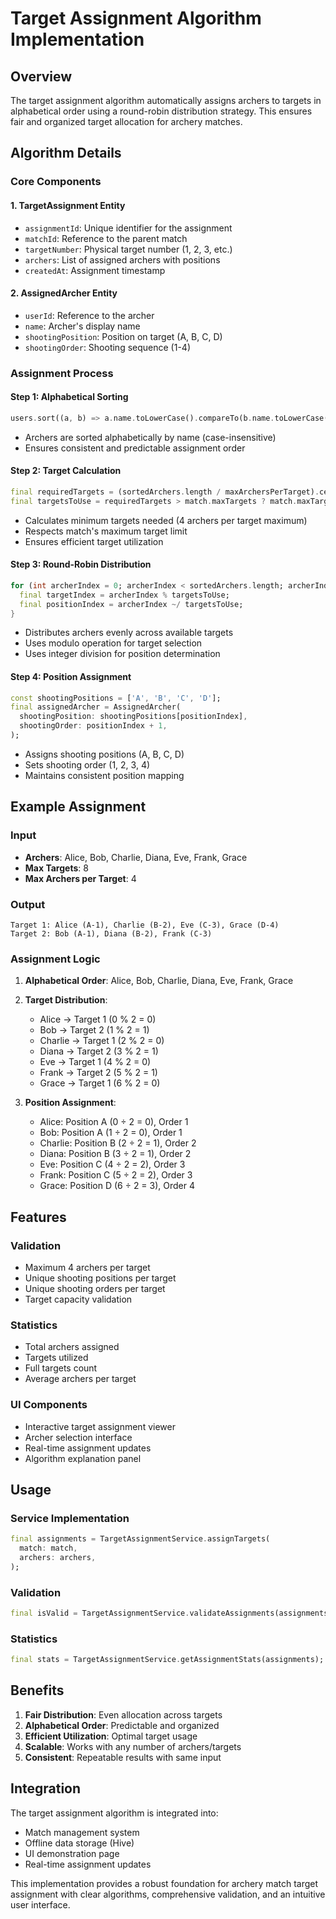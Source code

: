 # Target Assignment Algorithm Implementation

## Overview
The target assignment algorithm automatically assigns archers to targets in alphabetical order using a round-robin distribution strategy. This ensures fair and organized target allocation for archery matches.

## Algorithm Details

### Core Components

#### 1. **TargetAssignment Entity**
- `assignmentId`: Unique identifier for the assignment
- `matchId`: Reference to the parent match
- `targetNumber`: Physical target number (1, 2, 3, etc.)
- `archers`: List of assigned archers with positions
- `createdAt`: Assignment timestamp

#### 2. **AssignedArcher Entity**
- `userId`: Reference to the archer
- `name`: Archer's display name
- `shootingPosition`: Position on target (A, B, C, D)
- `shootingOrder`: Shooting sequence (1-4)

### Assignment Process

#### Step 1: Alphabetical Sorting
```dart
users.sort((a, b) => a.name.toLowerCase().compareTo(b.name.toLowerCase()));
```
- Archers are sorted alphabetically by name (case-insensitive)
- Ensures consistent and predictable assignment order

#### Step 2: Target Calculation
```dart
final requiredTargets = (sortedArchers.length / maxArchersPerTarget).ceil();
final targetsToUse = requiredTargets > match.maxTargets ? match.maxTargets : requiredTargets;
```
- Calculates minimum targets needed (4 archers per target maximum)
- Respects match's maximum target limit
- Ensures efficient target utilization

#### Step 3: Round-Robin Distribution
```dart
for (int archerIndex = 0; archerIndex < sortedArchers.length; archerIndex++) {
  final targetIndex = archerIndex % targetsToUse;
  final positionIndex = archerIndex ~/ targetsToUse;
}
```
- Distributes archers evenly across available targets
- Uses modulo operation for target selection
- Uses integer division for position determination

#### Step 4: Position Assignment
```dart
const shootingPositions = ['A', 'B', 'C', 'D'];
final assignedArcher = AssignedArcher(
  shootingPosition: shootingPositions[positionIndex],
  shootingOrder: positionIndex + 1,
);
```
- Assigns shooting positions (A, B, C, D)
- Sets shooting order (1, 2, 3, 4)
- Maintains consistent position mapping

## Example Assignment

### Input
- **Archers**: Alice, Bob, Charlie, Diana, Eve, Frank, Grace
- **Max Targets**: 8
- **Max Archers per Target**: 4

### Output
```
Target 1: Alice (A-1), Charlie (B-2), Eve (C-3), Grace (D-4)
Target 2: Bob (A-1), Diana (B-2), Frank (C-3)
```

### Assignment Logic
1. **Alphabetical Order**: Alice, Bob, Charlie, Diana, Eve, Frank, Grace
2. **Target Distribution**: 
   - Alice → Target 1 (0 % 2 = 0)
   - Bob → Target 2 (1 % 2 = 1) 
   - Charlie → Target 1 (2 % 2 = 0)
   - Diana → Target 2 (3 % 2 = 1)
   - Eve → Target 1 (4 % 2 = 0)
   - Frank → Target 2 (5 % 2 = 1)
   - Grace → Target 1 (6 % 2 = 0)

3. **Position Assignment**:
   - Alice: Position A (0 ÷ 2 = 0), Order 1
   - Bob: Position A (1 ÷ 2 = 0), Order 1
   - Charlie: Position B (2 ÷ 2 = 1), Order 2
   - Diana: Position B (3 ÷ 2 = 1), Order 2
   - Eve: Position C (4 ÷ 2 = 2), Order 3
   - Frank: Position C (5 ÷ 2 = 2), Order 3
   - Grace: Position D (6 ÷ 2 = 3), Order 4

## Features

### Validation
- Maximum 4 archers per target
- Unique shooting positions per target
- Unique shooting orders per target
- Target capacity validation

### Statistics
- Total archers assigned
- Targets utilized
- Full targets count
- Average archers per target

### UI Components
- Interactive target assignment viewer
- Archer selection interface
- Real-time assignment updates
- Algorithm explanation panel

## Usage

### Service Implementation
```dart
final assignments = TargetAssignmentService.assignTargets(
  match: match,
  archers: archers,
);
```

### Validation
```dart
final isValid = TargetAssignmentService.validateAssignments(assignments);
```

### Statistics
```dart
final stats = TargetAssignmentService.getAssignmentStats(assignments);
```

## Benefits

1. **Fair Distribution**: Even allocation across targets
2. **Alphabetical Order**: Predictable and organized
3. **Efficient Utilization**: Optimal target usage
4. **Scalable**: Works with any number of archers/targets
5. **Consistent**: Repeatable results with same input

## Integration

The target assignment algorithm is integrated into:
- Match management system
- Offline data storage (Hive)
- UI demonstration page
- Real-time assignment updates

This implementation provides a robust foundation for archery match target assignment with clear algorithms, comprehensive validation, and an intuitive user interface.